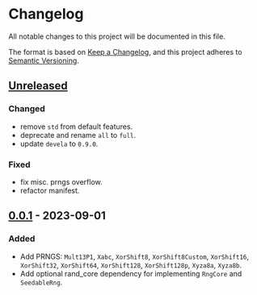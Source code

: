# Changelog

All notable changes to this project will be documented in this file.

The format is based on [Keep a Changelog], and this project adheres to
[Semantic Versioning].

## [Unreleased]

### Changed
- remove `std` from default features.
- deprecate and rename `all` to `full`.
- update `devela` to `0.9.0`.

### Fixed
- fix misc. prngs overflow.
- refactor manifest.

## [0.0.1] - 2023-09-01

### Added
- Add PRNGS: `Mult13P1`, `Xabc`, `XorShift8`, `XorShift8Custom`, `XorShift16`, `XorShift32`, `XorShift64`, `XorShift128`, `XorShift128p`, `Xyza8a`, `Xyza8b`.
- Add optional rand_core dependency for implementing `RngCore` and `SeedableRng`.


[unreleased]: https://github.com/andamira/depura/compare/v0.0.1...HEAD
[0.0.1]: https://github.com/andamira/depura/releases/tag/v0.0.1

[Keep a Changelog]: https://keepachangelog.com/en/1.0.0/
[Semantic Versioning]: https://semver.org/spec/v2.0.0.html
